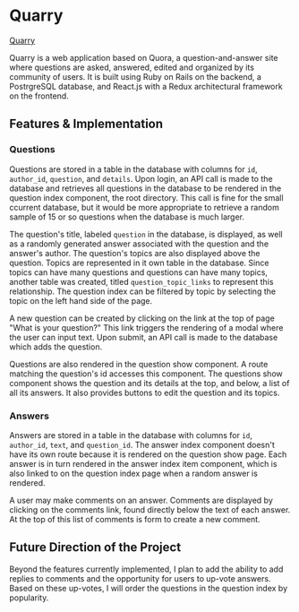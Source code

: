 # Quarry

[Quarry](the-quarry.herokuapp.com)

Quarry is a web application based on Quora, a question-and-answer site where questions are asked, answered, edited and organized by its community of users. It is built using Ruby on Rails on the backend, a PostrgreSQL database, and React.js with a Redux architectural framework on the frontend.

## Features & Implementation

### Questions

Questions are stored in a table in the database with columns for `id`, `author_id`, `question`, and `details`. Upon login, an API call is made to the database and retrieves all questions in the database to be rendered in the question index component, the root directory. This call is fine for the small ccurrent database, but it would be more appropriate to retrieve a random sample of 15 or so questions when the database is much larger.

The question's title, labeled `question` in the database, is displayed, as well as a randomly generated answer associated with the question and the answer's author. The question's topics are also displayed above the question. Topics are represented in it own table in the database. Since topics can have many questions and questions can have many topics, another table was created, titled `question_topic_links` to represent this relationship. The question index can be filtered by topic by selecting the topic on the left hand side of the page.

A new question can be created by clicking on the link at the top of page "What is your question?" This link triggers the rendering of a modal where the user can input text. Upon submit, an API call is made to the database which adds the question.

Questions are also rendered in the question show component. A route matching the question's id accesses this component. The questions show component shows the question and its details at the top, and below, a list of all its answers. It also provides buttons to edit the question and its topics.

### Answers

Answers are stored in a table in the database with columns for `id`, `author_id`, `text`, and `question_id`. The answer index component doesn't have its own route because it is rendered on the question show page. Each answer is in turn rendered in the answer index item component, which is also linked to on the question index page when a random answer is rendered.

A user may make comments on an answer. Comments are displayed by clicking on the comments link, found directly below the text of each answer. At the top of this list of comments is form to create a new comment.

## Future Direction of the Project

Beyond the features currently implemented, I plan to add the ability to add replies to comments and the opportunity for users to up-vote answers. Based on these up-votes, I will order the questions in the question index by popularity.
